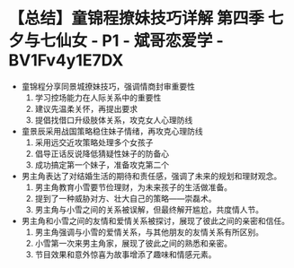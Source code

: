 # 【总结】童锦程撩妹技巧详解 第四季 七夕与七仙女 - P1 - 斌哥恋爱学 - BV1Fv4y1E7DX

-   童锦程分享同景城撩妹技巧，强调情商封审重要性
    1.  学习控场能力在人际关系中的重要性
    2.  建议先温柔关怀，再提出要求
    3.  提倡找借口升级肢体关系，攻克女人心理防线
-   童景辰采用战国策略稳住妹子情绪，再攻克心理防线
    1.  采用远交近攻策略处理多个女孩子
    2.  倡导正话反说降低猜疑性妹子的防备心
    3.  成功搞定第一个妹子，准备攻克第二个
-   男主角表达了对结婚生活的期待和责任感，强调了未来的规划和理财观念。
    1.  男主角教育小雪要节俭理财，为未来孩子的生活做准备。
    2.  提到了一种威胁对方、壮大自己的策略——崇磊术。
    3.  男主角与小雪之间的关系被误解，但最终解开尴尬，共度情人节。
-   男主角和小雪之间的友情和爱情关系被探讨，展现了彼此之间的亲密和信任。
    1.  男主角强调与小雪的爱情关系，与其他朋友的友情关系有所区别。
    2.  小雪第一次来男主角家，展现了彼此之间的熟悉和亲密。
    3.  节目效果和意外惊喜为故事增添了趣味和情感元素。